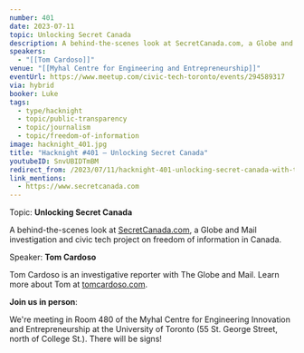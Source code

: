 ```yaml
---
number: 401
date: 2023-07-11
topic: Unlocking Secret Canada
description: A behind-the-scenes look at SecretCanada.com, a Globe and Mail investigation and civic tech project on freedom of information in Canada.
speakers:
  - "[[Tom Cardoso]]"
venue: "[[Myhal Centre for Engineering and Entrepreneurship]]"
eventUrl: https://www.meetup.com/civic-tech-toronto/events/294589317
via: hybrid
booker: Luke
tags:
  - type/hacknight
  - topic/public-transparency
  - topic/journalism
  - topic/freedom-of-information
image: hacknight_401.jpg
title: "Hacknight #401 – Unlocking Secret Canada"
youtubeID: SnvUBIDTmBM
redirect_from: /2023/07/11/hacknight-401-unlocking-secret-canada-with-tom-cardoso/
link_mentions:
  - https://www.secretcanada.com
---
```


Topic: **Unlocking Secret Canada**

A behind-the-scenes look at [SecretCanada.com](https://www.secretcanada.com/), a Globe and Mail investigation and civic tech project on freedom of information in Canada.

Speaker: **Tom Cardoso**

Tom Cardoso is an investigative reporter with The Globe and Mail. Learn more about Tom at [tomcardoso.com](https://tomcardoso.com/).

**Join us in person**:

We're meeting in Room 480 of the Myhal Centre for Engineering Innovation and Entrepreneurship at the University of Toronto (55 St. George Street, north of College St.). There will be signs!
